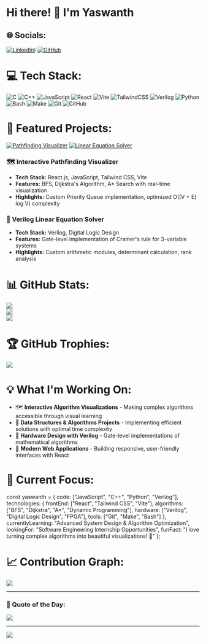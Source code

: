 # Hi there! 👋 I'm Yaswanth

## 🌐 Socials:
[![LinkedIn](https://img.shields.io/badge/LinkedIn-%230077B5.svg?logo=linkedin&logoColor=white)](https://www.linkedin.com/in/adimulam-yaswanth-veera-nagesh-6014382a3/)) 
[![GitHub](https://img.shields.io/badge/GitHub-%23121011.svg?logo=github&logoColor=white)](https://github.com/yaswanth230755)

# 💻 Tech Stack:
![C](https://img.shields.io/badge/c-%2300599C.svg?style=for-the-badge&logo=c&logoColor=white) 
![C++](https://img.shields.io/badge/c++-%2300599C.svg?style=for-the-badge&logo=c%2B%2B&logoColor=white) 
![JavaScript](https://img.shields.io/badge/javascript-%23323330.svg?style=for-the-badge&logo=javascript&logoColor=%23F7DF1E) 
![React](https://img.shields.io/badge/react-%2320232a.svg?style=for-the-badge&logo=react&logoColor=%2361DAFB) 
![Vite](https://img.shields.io/badge/vite-%23646CFF.svg?style=for-the-badge&logo=vite&logoColor=white) 
![TailwindCSS](https://img.shields.io/badge/tailwindcss-%2338B2AC.svg?style=for-the-badge&logo=tailwind-css&logoColor=white) 
![Verilog](https://img.shields.io/badge/Verilog-%23FF6600.svg?style=for-the-badge&logo=verilog&logoColor=white) 
![Python](https://img.shields.io/badge/python-3670A0?style=for-the-badge&logo=python&logoColor=ffdd54) 
![Bash](https://img.shields.io/badge/bash-%23121011.svg?style=for-the-badge&logo=gnu-bash&logoColor=white) 
![Make](https://img.shields.io/badge/Make-%23427819.svg?style=for-the-badge&logo=cmake&logoColor=white) 
![Git](https://img.shields.io/badge/git-%23F05033.svg?style=for-the-badge&logo=git&logoColor=white) 
![GitHub](https://img.shields.io/badge/github-%23121011.svg?style=for-the-badge&logo=github&logoColor=white)

# 🚀 Featured Projects:
[![Pathfinding Visualizer](https://img.shields.io/badge/🗺️%20Pathfinding%20Visualizer-React%20|%20Algorithms-blue?style=for-the-badge)](https://github.com/yaswanth230755/ShortestPathVisualizer)
[![Linear Equation Solver](https://img.shields.io/badge/🔧%20Linear%20Equation%20Solver-Verilog%20|%20Hardware-orange?style=for-the-badge)](https://github.com/yaswanth230755/verilog-linear-equation-solver)

### 🗺️ Interactive Pathfinding Visualizer
- **Tech Stack:** React.js, JavaScript, Tailwind CSS, Vite
- **Features:** BFS, Dijkstra's Algorithm, A* Search with real-time visualization
- **Highlights:** Custom Priority Queue implementation, optimized O((V + E) log V) complexity

### 🔧 Verilog Linear Equation Solver  
- **Tech Stack:** Verilog, Digital Logic Design
- **Features:** Gate-level implementation of Cramer's rule for 3-variable systems
- **Highlights:** Custom arithmetic modules, determinant calculation, rank analysis

# 📊 GitHub Stats:
![](https://github-readme-stats.vercel.app/api?username=yaswanth230755&theme=radical&hide_border=false&include_all_commits=false&count_private=false)<br/>
![](https://github-readme-streak-stats.herokuapp.com/?user=yaswanth230755&theme=radical&hide_border=false)<br/>
![](https://github-readme-stats.vercel.app/api/top-langs/?username=yaswanth230755&theme=radical&hide_border=false&include_all_commits=false&count_private=false&layout=compact)

# 🏆 GitHub Trophies:
![](https://github-profile-trophy.vercel.app/?username=yaswanth230755&theme=radical&no-frame=false&no-bg=false&margin-w=4)

# 💡 What I'm Working On:
- 🗺️ **Interactive Algorithm Visualizations** - Making complex algorithms accessible through visual learning
- 🧠 **Data Structures & Algorithms Projects** - Implementing efficient solutions with optimal time complexity
- 🔧 **Hardware Design with Verilog** - Gate-level implementations of mathematical algorithms
- 📱 **Modern Web Applications** - Building responsive, user-friendly interfaces with React

# 🎯 Current Focus:

const yaswanth = {
code: ["JavaScript", "C++", "Python", "Verilog"],
technologies: {
frontEnd: ["React", "Tailwind CSS", "Vite"],
algorithms: ["BFS", "Dijkstra", "A*", "Dynamic Programming"],
hardware: ["Verilog", "Digital Logic Design", "FPGA"],
tools: ["Git", "Make", "Bash"]
},
currentlyLearning: "Advanced System Design & Algorithm Optimization",
lookingFor: "Software Engineering Internship Opportunities",
funFact: "I love turning complex algorithms into beautiful visualizations! 🎨"
};


# 📈 Contribution Graph:
![](https://github-readme-activity-graph.vercel.app/graph?username=yaswanth230755&bg_color=1a1b27&color=70a5fd&line=70a5fd&point=bf91f3&area=true&hide_border=true)

---
### 💭 Quote of the Day:
![](https://quotes-github-readme.vercel.app/api?type=horizontal&theme=radical)

---
[![](https://visitcount.itsvg.in/api?id=yaswanth230755&icon=2&color=6)](https://visitcount.itsvg.in)

<!-- Crafted with passion for algorithms and clean code 💻✨ -->


